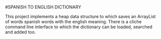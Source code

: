 #SPANISH TO ENGLISH DICTIONARY

This project implements a heap data structure to which saves an ArrayList of words spanish words 
with the english meaning. There is a cliche command line interface
to which the dictionary can be loaded, searched and added too.